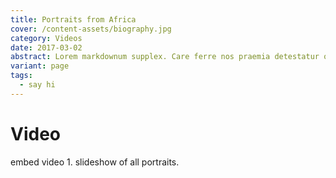```yaml
---
title: Portraits from Africa
cover: /content-assets/biography.jpg
category: Videos
date: 2017-03-02
abstract: Lorem markdownum supplex. Care ferre nos praemia detestatur oderit vitatumque, tardius pello ostentare; dixit.
variant: page
tags:
  - say hi
---
```


# Video

embed video 1. slideshow of all portraits.
